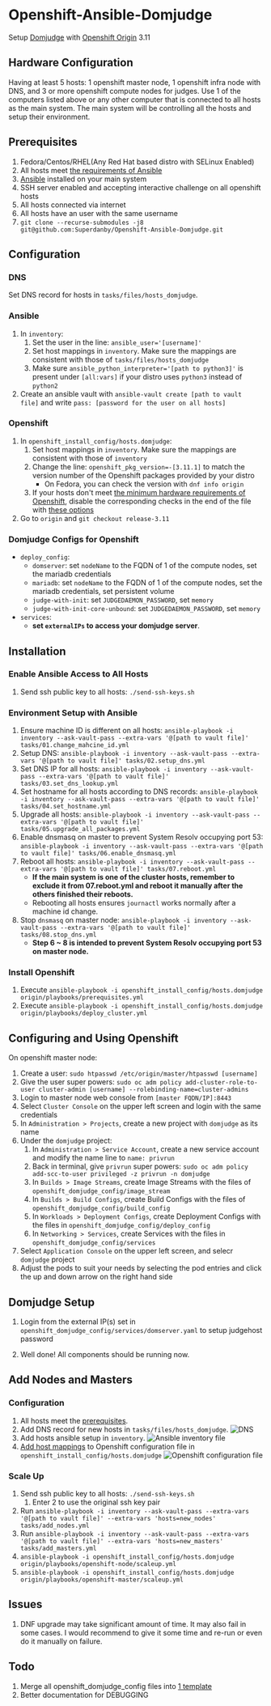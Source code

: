 # Openshift-Ansible-Domjudge

Setup [Domjudge](https://github.com/DOMjudge/domjudge-packaging) with [Openshift Origin](https://github.com/openshift/origin) 3.11

## Hardware Configuration

Having at least 5 hosts: 1 openshift master node, 1 openshift infra node with DNS, and 3 or more openshift compute nodes for judges. Use 1 of the computers listed above or any other computer that is connected to all hosts as the main system. The main system will be controlling all the hosts and setup their environment.

## Prerequisites

1. Fedora/Centos/RHEL(Any Red Hat based distro with SELinux Enabled)
2. All hosts meet [the requirements of Ansible](https://docs.ansible.com/ansible/latest/installation_guide/intro_installation.html)
3. [Ansible](https://www.ansible.com/) installed on your main system
4. SSH server enabled and accepting interactive challenge on all openshift hosts
5. All hosts connected via internet
6. All hosts have an user with the same username
7. `git clone --recurse-submodules -j8 git@github.com:Superdanby/Openshift-Ansible-Domjudge.git`

## Configuration

### DNS

Set DNS record for hosts in `tasks/files/hosts_domjudge`.

### Ansible

1. In `inventory`:
    1. Set the user in the line: `ansible_user='[username]'`
    2. Set host mappings in `inventory`. Make sure the mappings are consistent with those of `tasks/files/hosts_domjudge`
    3. Make sure `ansible_python_interpreter='[path to python3]'` is present under `[all:vars]` if your distro uses `python3` instead of `python2`
2. Create an ansible vault with `ansible-vault create [path to vault file]` and write `pass: [password for the user on all hosts]`

### Openshift

1. In `openshift_install_config/hosts.domjudge`:
    1. Set host mappings in `inventory`. Make sure the mappings are consistent with those of `inventory`
    2. Change the line: `openshift_pkg_version=-[3.11.1]` to match the version number of the Openshift packages provided by your distro
        - On Fedora, you can check the version with `dnf info origin`
    3. If your hosts don't meet [the minimum hardware requirements of Openshift](https://docs.okd.io/3.11/install/prerequisites.html#hardware), disable the corresponding checks in the end of the file with [these options](https://docs.okd.io/3.11/install/configuring_inventory_file.html#configuring-cluster-pre-install-checks)
2. Go to `origin` and `git checkout release-3.11`

### Domjudge Configs for Openshift

- `deploy_config`:
    - `domserver`: set `nodeName` to the FQDN of 1 of the compute nodes, set the mariadb credentials
    - `mariadb`: set `nodeName` to the FQDN of 1 of the compute nodes, set the mariadb credentials, set persistent volume
    - `judge-with-init`: set `JUDGEDAEMON_PASSWORD`, set `memory`
    - `judge-with-init-core-unbound`: set `JUDGEDAEMON_PASSWORD`, set `memory`
- `services`:
    - **set `externalIPs` to access your domjudge server**.

## Installation

### Enable Ansible Access to All Hosts

1. Send ssh public key to all hosts: `./send-ssh-keys.sh`

### Environment Setup with Ansible

1. Ensure machine ID is different on all hosts: `ansible-playbook -i inventory --ask-vault-pass --extra-vars '@[path to vault file]' tasks/01.change_mahcine_id.yml`
2. Setup DNS: `ansible-playbook -i inventory --ask-vault-pass --extra-vars '@[path to vault file]' tasks/02.setup_dns.yml`
3. Set DNS IP for all hosts: `ansible-playbook -i inventory --ask-vault-pass --extra-vars '@[path to vault file]' tasks/03.set_dns_lookup.yml`
4. Set hostname for all hosts according to DNS records: `ansible-playbook -i inventory --ask-vault-pass --extra-vars '@[path to vault file]' tasks/04.set_hostname.yml`
5. Upgrade all hosts: `ansible-playbook -i inventory --ask-vault-pass --extra-vars '@[path to vault file]' tasks/05.upgrade_all_packages.yml`
6. Enable dnsmasq on master to prevent System Resolv occupying port 53: `ansible-playbook -i inventory --ask-vault-pass --extra-vars '@[path to vault file]' tasks/06.enable_dnsmasq.yml`
7. Reboot all hosts: `ansible-playbook -i inventory --ask-vault-pass --extra-vars '@[path to vault file]' tasks/07.reboot.yml`
    - **If the main system is one of the cluster hosts, remember to exclude it from 07.reboot.yml and reboot it manually after the others finished their reboots.**
    - Rebooting all hosts ensures `journactl` works normally after a machine id change.
8. Stop `dnsmasq` on master node: `ansible-playbook -i inventory --ask-vault-pass --extra-vars '@[path to vault file]' tasks/08.stop_dns.yml`
    - **Step 6 ~ 8 is intended to prevent System Resolv occupying port 53 on master node.**

### Install Openshift

1. Execute `ansible-playbook -i openshift_install_config/hosts.domjudge origin/playbooks/prerequisites.yml`
2. Execute `ansible-playbook -i openshift_install_config/hosts.domjudge origin/playbooks/deploy_cluster.yml`

## Configuring and Using Openshift

On openshift master node:

1. Create a user: `sudo htpasswd /etc/origin/master/htpasswd [username]`
2. Give the user super powers: `sudo oc adm policy add-cluster-role-to-user cluster-admin [username] --rolebinding-name=cluster-admins`
3. Login to master node web console from `[master FQDN/IP]:8443`
4. Select `Cluster Console` on the upper left screen and login with the same credentials
5. In `Administration > Projects`, create a new project with `domjudge` as its name
6. Under the `domjudge` project:
    1. In `Administration > Service Account`, create a new service account and modify the name line to `name: privrun`
    2. Back in terminal, give `privrun` super powers: `sudo oc adm policy add-scc-to-user privileged -z privrun -n domjudge`
    3. In `Builds > Image Streams`, create Image Streams with the files of `openshift_domjudge_config/image_stream`
    4. In `Builds > Build Configs`, create Build Configs with the files of `openshift_domjudge_config/build_config`
    5. In `Workloads > Deployment Configs`, create Deployment Configs with the files in `openshift_domjudge_config/deploy_config`
    6. In `Networking > Services`, create Services with the files in `openshift_domjudge_config/services`
7. Select `Application Console` on the upper left screen, and selecr `domjudge` project
8. Adjust the pods to suit your needs by selecting the pod entries and click the up and down arrow on the right hand side

## Domjudge Setup

1. Login from the external IP(s) set in `openshift_domjudge_config/services/domserver.yaml` to setup judgehost password

2. Well done! All components should be running now.

## Add Nodes and Masters

### Configuration

1. All hosts meet the [prerequisites](#prerequisites).
2. Add DNS record for new hosts in `tasks/files/hosts_domjudge`.
    ![DNS](https://i.imgur.com/8Kj3rFe.png)
3. Add hosts ansible setup in `inventory`.
    ![Ansible inventory file](https://i.imgur.com/gTUyO7m.png)
4. [Add host mappings](https://docs.okd.io/latest/admin_guide/manage_nodes.html#adding-cluster-hosts_manage-nodes) to Openshift configuration file in `openshift_install_config/hosts.domjudge`
    ![Openshift configuration file](https://i.imgur.com/B4b3Wtq.png)

### Scale Up

1. Send ssh public key to all hosts: `./send-ssh-keys.sh`
    1. Enter 2 to use the original ssh key pair
2. Run `ansible-playbook -i inventory --ask-vault-pass --extra-vars '@[path to vault file]' --extra-vars 'hosts=new_nodes' tasks/add_nodes.yml`
3. Run `ansible-playbook -i inventory --ask-vault-pass --extra-vars '@[path to vault file]' --extra-vars 'hosts=new_masters' tasks/add_masters.yml`
4. `ansible-playbook -i openshift_install_config/hosts.domjudge origin/playbooks/openshift-node/scaleup.yml`
5. `ansible-playbook -i openshift_install_config/hosts.domjudge origin/playbooks/openshift-master/scaleup.yml`

## Issues

1. DNF upgrade may take significant amount of time. It may also fail in some cases. I would recommend to give it some time and re-run or even do it manually on failure.

## Todo

1. Merge all openshift_domjudge_config files into [1 template](https://github.com/openshift/origin/tree/master/examples/storage-examples/local-examples)
2. Better documentation for DEBUGGING
